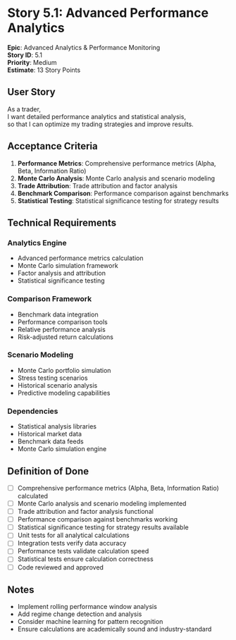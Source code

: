 # Story 5.1: Advanced Performance Analytics

**Epic**: Advanced Analytics & Performance Monitoring  
**Story ID**: 5.1  
**Priority**: Medium  
**Estimate**: 13 Story Points  

## User Story

As a trader,  
I want detailed performance analytics and statistical analysis,  
so that I can optimize my trading strategies and improve results.

## Acceptance Criteria

1. **Performance Metrics**: Comprehensive performance metrics (Alpha, Beta, Information Ratio)
2. **Monte Carlo Analysis**: Monte Carlo analysis and scenario modeling
3. **Trade Attribution**: Trade attribution and factor analysis
4. **Benchmark Comparison**: Performance comparison against benchmarks
5. **Statistical Testing**: Statistical significance testing for strategy results

## Technical Requirements

### Analytics Engine
- Advanced performance metrics calculation
- Monte Carlo simulation framework
- Factor analysis and attribution
- Statistical significance testing

### Comparison Framework
- Benchmark data integration
- Performance comparison tools
- Relative performance analysis
- Risk-adjusted return calculations

### Scenario Modeling
- Monte Carlo portfolio simulation
- Stress testing scenarios
- Historical scenario analysis
- Predictive modeling capabilities

### Dependencies
- Statistical analysis libraries
- Historical market data
- Benchmark data feeds
- Monte Carlo simulation engine

## Definition of Done

- [ ] Comprehensive performance metrics (Alpha, Beta, Information Ratio) calculated
- [ ] Monte Carlo analysis and scenario modeling implemented
- [ ] Trade attribution and factor analysis functional
- [ ] Performance comparison against benchmarks working
- [ ] Statistical significance testing for strategy results available
- [ ] Unit tests for all analytical calculations
- [ ] Integration tests verify data accuracy
- [ ] Performance tests validate calculation speed
- [ ] Statistical tests ensure calculation correctness
- [ ] Code reviewed and approved

## Notes

- Implement rolling performance window analysis
- Add regime change detection and analysis
- Consider machine learning for pattern recognition
- Ensure calculations are academically sound and industry-standard